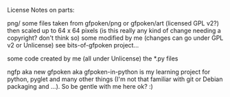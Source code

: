 
License Notes on parts:

  png/
     some files taken from gfpoken/png or gfpoken/art (licensed GPL v2?)
       then scaled up to 64 x 64 pixels (is this really any kind of change
                                         needing a copyright?   don't think so)
     some modified by me (changes can go under GPL v2 or Unlicense)
        see bits-of-gfpoken project...
        
  some code created by me (all under Unlicense)
        the *.py files
        
        
ngfp aka new gfpoken aka gfpoken-in-python is my learning project for python, 
pyglet and many other things (I'm not that familiar with git or Debian 
packaging and ...).  So be gentle with me here ok?  :)
